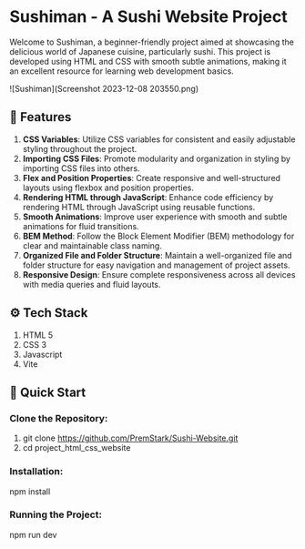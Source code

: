 # Sushiman - A Sushi Website Project

Welcome to Sushiman, a beginner-friendly project aimed at showcasing the delicious world of Japanese cuisine, particularly sushi. This project is developed using HTML and CSS with smooth subtle animations, making it an excellent resource for learning web development basics.

![Sushiman](Screenshot 2023-12-08 203550.png)

## 🍣 Features

1. **CSS Variables**: Utilize CSS variables for consistent and easily adjustable styling throughout the project.
2. **Importing CSS Files**: Promote modularity and organization in styling by importing CSS files into others.
3. **Flex and Position Properties**: Create responsive and well-structured layouts using flexbox and position properties.
4. **Rendering HTML through JavaScript**: Enhance code efficiency by rendering HTML through JavaScript using reusable functions.
5. **Smooth Animations**: Improve user experience with smooth and subtle animations for fluid transitions.
6. **BEM Method**: Follow the Block Element Modifier (BEM) methodology for clear and maintainable class naming.
7. **Organized File and Folder Structure**: Maintain a well-organized file and folder structure for easy navigation and management of project assets.
8. **Responsive Design**: Ensure complete responsiveness across all devices with media queries and fluid layouts.

## ⚙️ Tech Stack

1. HTML 5
2. CSS 3
3. Javascript
4. Vite

## 🚀 Quick Start

### Clone the Repository:

1. git clone https://github.com/PremStark/Sushi-Website.git
2. cd project_html_css_website

### Installation:

npm install

### Running the Project:

npm run dev

